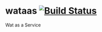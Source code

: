 # wataas [![Build Status](https://travis-ci.org/c1phr/wataas.svg?branch=master)](https://travis-ci.org/c1phr/wataas)
Wat as a Service
